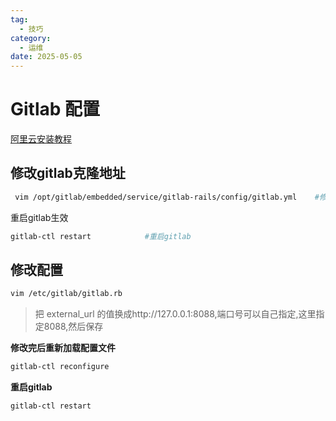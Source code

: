 ```yaml
---
tag:
  - 技巧
category:
  - 运维
date: 2025-05-05
---
```


# Gitlab 配置

[阿里云安装教程](https://help.aliyun.com/zh/ecs/use-cases/deploy-and-use-gitlab#c22c1ce01blmy)

## 修改gitlab克隆地址

```bash
 vim /opt/gitlab/embedded/service/gitlab-rails/config/gitlab.yml    #修改配置文件
```

重启gitlab生效

```bash
gitlab-ctl restart            #重启gitlab
```
## 修改配置

```bash
vim /etc/gitlab/gitlab.rb
  ```

> 把 external_url 的值换成http://127.0.0.1:8088,端口号可以自己指定,这里指定8088,然后保存

**修改完后重新加载配置文件**

```bash
gitlab-ctl reconfigure
```

**重启gitlab**

```bash
gitlab-ctl restart
```








